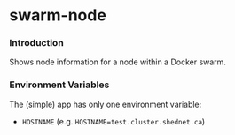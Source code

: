 # swarm-node

### Introduction

Shows node information for a node within a Docker swarm.

### Environment Variables

The (simple) app has only one environment variable:

- `HOSTNAME` (e.g. `HOSTNAME=test.cluster.shednet.ca`)
